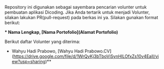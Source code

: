 Repository ini digunakan sebagai sayembara pencarian volunter untuk pembuatan aplikasi Dicoding. Jika Anda tertarik untuk menjadi Volunter, silakan lakukan PR(pull-request) pada berkas ini ya. Silakan gunakan format berikut:


**\* Nama Lengkap, [Nama Portofolio](Alamat Portofolio)**


Berikut daftar Volunter yang diterima:

* Wahyu Hadi Prabowo, [Wahyu Hadi Prabowo.CV] (https://drive.google.com/file/d/1WrQvKj3bTboViSynHlLOfxZs10v4EaII/view?usp=sharing)**
